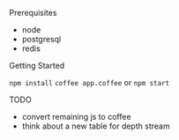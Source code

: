 Prerequisites
- node
- postgresql
- redis

Getting Started

`npm install`
`coffee app.coffee` or `npm start`

TODO

* convert remaining js to coffee
* think about a new table for depth stream
